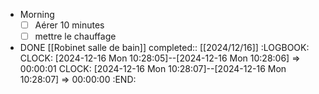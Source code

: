 - Morning
  * [ ] Aérer 10 minutes
  * [ ] mettre le chauffage
- DONE [[Robinet salle de bain]]
  completed:: [[2024/12/16]]
  :LOGBOOK:
  CLOCK: [2024-12-16 Mon 10:28:05]--[2024-12-16 Mon 10:28:06] =>  00:00:01
  CLOCK: [2024-12-16 Mon 10:28:07]--[2024-12-16 Mon 10:28:07] =>  00:00:00
  :END: